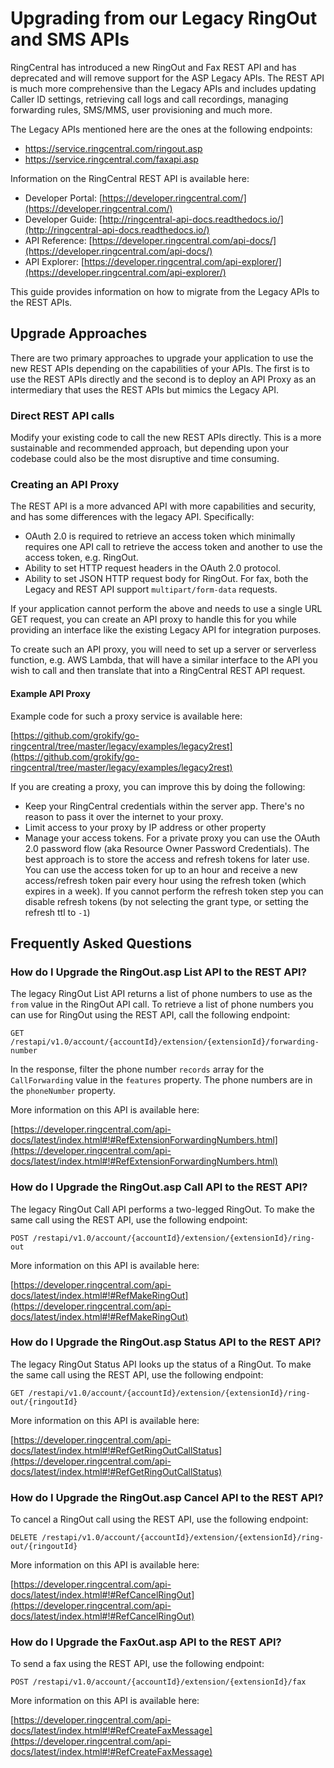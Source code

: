 # Upgrading from our Legacy RingOut and SMS APIs

RingCentral has introduced a new RingOut and Fax REST API and has deprecated and will remove support for the ASP Legacy APIs. The REST API is much more comprehensive than the Legacy APIs and includes updating Caller ID settings, retrieving call logs and call recordings, managing forwarding rules, SMS/MMS, user provisioning and much more.

The Legacy APIs mentioned here are the ones at the following endpoints:

* https://service.ringcentral.com/ringout.asp
* https://service.ringcentral.com/faxapi.asp

Information on the RingCentral REST API is available here:

* Developer Portal: [https://developer.ringcentral.com/](https://developer.ringcentral.com/)
* Developer Guide: [http://ringcentral-api-docs.readthedocs.io/](http://ringcentral-api-docs.readthedocs.io/)
* API Reference: [https://developer.ringcentral.com/api-docs/](https://developer.ringcentral.com/api-docs/)
* API Explorer: [https://developer.ringcentral.com/api-explorer/](https://developer.ringcentral.com/api-explorer/)

This guide provides information on how to migrate from the Legacy APIs to the REST APIs.

## Upgrade Approaches

There are two primary approaches to upgrade your application to use the new REST APIs depending on the capabilities of your APIs. The first is to use the REST APIs directly and the second is to deploy an API Proxy as an intermediary that uses the REST APIs but mimics the Legacy API.

### Direct REST API calls

Modify your existing code to call the new REST APIs directly. This is a more sustainable and recommended approach, but depending upon your codebase could also be the most disruptive and time consuming. 

### Creating an API Proxy

The REST API is a more advanced API with more capabilities and security, and has some differences with the legacy API. Specifically:

* OAuth 2.0 is required to retrieve an access token which minimally requires one API call to retrieve the access token and another to use the access token, e.g. RingOut.
* Ability to set HTTP request headers in the OAuth 2.0 protocol.
* Ability to set JSON HTTP request body for RingOut. For fax, both the Legacy and REST API support `multipart/form-data` requests.

If your application cannot perform the above and needs to use a single URL GET request, you can create an API proxy to handle this for you while providing an interface like the existing Legacy API for integration purposes.

To create such an API proxy, you will need to set up a server or serverless function, e.g. AWS Lambda, that will have a similar interface to the API you wish to call and then translate that into a RingCentral REST API request.

#### Example API Proxy

Example code for such a proxy service is available here:

[https://github.com/grokify/go-ringcentral/tree/master/legacy/examples/legacy2rest](https://github.com/grokify/go-ringcentral/tree/master/legacy/examples/legacy2rest)

If you are creating a proxy, you can improve this by doing the following:

* Keep your RingCentral credentials within the server app. There's no reason to pass it over the internet to your proxy.
* Limit access to your proxy by IP address or other property
* Manage your access tokens. For a private proxy you can use the OAuth 2.0 password flow (aka Resource Owner Password Credentials). The best approach is to store the access and refresh tokens for later use. You can use the access token for up to an hour and receive a new access/refresh token pair every hour using the refresh token (which expires in a week). If you cannot perform the refresh token step you can disable refresh tokens (by not selecting the grant type, or setting the refresh ttl to `-1`)

## Frequently Asked Questions

### How do I Upgrade the RingOut.asp List API to the REST API?

The legacy RingOut List API returns a list of phone numbers to use as the `from` value in the RingOut API call. To retrieve a list of phone numbers you can use for RingOut using the REST API, call the following endpoint:

`GET /restapi/v1.0/account/{accountId}/extension/{extensionId}/forwarding-number`

In the response, filter the phone number `records` array for the `CallForwarding` value in the `features` property. The phone numbers are in the `phoneNumber` property.

More information on this API is available here:

[https://developer.ringcentral.com/api-docs/latest/index.html#!#RefExtensionForwardingNumbers.html](https://developer.ringcentral.com/api-docs/latest/index.html#!#RefExtensionForwardingNumbers.html)

### How do I Upgrade the RingOut.asp Call API to the REST API?

The legacy RingOut Call API performs a two-legged RingOut. To make the same call using the REST API, use the following endpoint:

`POST /restapi/v1.0/account/{accountId}/extension/{extensionId}/ring-out`

More information on this API is available here:

[https://developer.ringcentral.com/api-docs/latest/index.html#!#RefMakeRingOut](https://developer.ringcentral.com/api-docs/latest/index.html#!#RefMakeRingOut)

### How do I Upgrade the RingOut.asp Status API to the REST API?

The legacy RingOut Status API looks up the status of a RingOut. To make the same call using the REST API, use the following endpoint:

`GET /restapi/v1.0/account/{accountId}/extension/{extensionId}/ring-out/{ringoutId}`

More information on this API is available here:

[https://developer.ringcentral.com/api-docs/latest/index.html#!#RefGetRingOutCallStatus](https://developer.ringcentral.com/api-docs/latest/index.html#!#RefGetRingOutCallStatus)

### How do I Upgrade the RingOut.asp Cancel API to the REST API?

To cancel a RingOut call using the REST API, use the following endpoint:

`DELETE /restapi/v1.0/account/{accountId}/extension/{extensionId}/ring-out/{ringoutId}`

More information on this API is available here:

[https://developer.ringcentral.com/api-docs/latest/index.html#!#RefCancelRingOut](https://developer.ringcentral.com/api-docs/latest/index.html#!#RefCancelRingOut)

### How do I Upgrade the FaxOut.asp API to the REST API?

To send a fax using the REST API, use the following endpoint:

`POST /restapi/v1.0/account/{accountId}/extension/{extensionId}/fax`

More information on this API is available here:

[https://developer.ringcentral.com/api-docs/latest/index.html#!#RefCreateFaxMessage](https://developer.ringcentral.com/api-docs/latest/index.html#!#RefCreateFaxMessage)
